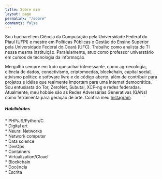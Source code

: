 ```yaml
---
title: Sobre mim
layout: page
permalink: "/sobre"
comments: false
---
```


<div class="row justify-content-between">
<div class="col-md-8 pr-5">

Sou bacharel em Ciência da Computação pela Universidade Federal do Piauí (UFPI) e mestre em Políticas Públicas e Gestão do Ensino Superior pela Universidade Federal do Ceará (UFC). Trabalho como analista de TI nessa mesma instituição. Paralelamente, atuo como professor universtário em cursos de tecnologia da informação. <p>

<p> Mergulho sempre em tudo que achar interessante, como agroecologia, ciência de dados, conectivismo, criptomoedas, blockchain, capital social, ativismo político e software livre e de código aberto, além de contribuir para projetos e idéias que realmente importam para uma internet democrática. Sou entusiasta do Tor, ZeroNet, Subutai, XCP-ng e redes federadas. Atualmente, meu hobbie são as Redes Adversárias Generativas (GANs) como ferramenta para geração de arte. Confira meu <a target="_blank" href="https://instagram.com/ganartedigital">Instagram</a>.</p>
	
<div class="sticky-top sticky-top-80">
<h5>Habilidades</h5>
*      PHP/JS/Python/C<br>
* Digital art <br>
* 	   Neural Networks<br>
*      Network computer<br>
	* 	Data science<br>
* DevOps<br>
*      Containers<br>
*      Virtualization/Cloud<br>
* Blockchain<br>
* Docência <br>
* Escrita <br>
